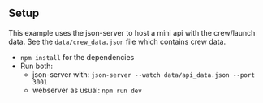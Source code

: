 ## Setup

This example uses the json-server to host a mini api with the crew/launch data. See the `data/crew_data.json` file which contains crew data.

- `npm install` for the dependencies
- Run both:
  - json-server with: `json-server --watch data/api_data.json --port 3001`
  - webserver as usual: `npm run dev`
